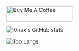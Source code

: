 <a href="https://www.buymeacoffee.com/l0nax" target="_blank"><img src="https://cdn.buymeacoffee.com/buttons/default-orange.png" alt="Buy Me A Coffee" height="41" width="174"></a>

![l0nax's GitHub stats](https://github-readme-stats.vercel.app/api?username=l0nax&show_icons=true&count_private=true&theme=radical&include_all_commits=true)

[![Top Langs](https://github-readme-stats.vercel.app/api/top-langs/?username=l0nax&langs_count=8)](https://github.com/anuraghazra/github-readme-stats)


<!--
**l0nax/l0nax** is a ✨ _special_ ✨ repository because its `README.md` (this file) appears on your GitHub profile.

Here are some ideas to get you started:

- 🔭 I’m currently working on ...
- 🌱 I’m currently learning ...
- 👯 I’m looking to collaborate on ...
- 🤔 I’m looking for help with ...
- 💬 Ask me about ...
- 📫 How to reach me: ...
- 😄 Pronouns: ...
- ⚡ Fun fact: ...
-->
